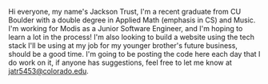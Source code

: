 Hi everyone, my name's Jackson Trust, I'm a recent graduate from CU Boulder with a double degree in Applied Math (emphasis in CS) and Music.
I'm working for Modis as a Junior Software Engineer, and I'm hoping to learn a lot in the process!
I'm also looking to build a website using the tech stack I'll be using at my job for my younger brother's future business, should be a good time.
I'm going to be posting the code here each day that I do work on it, if anyone has suggestions, feel free to let me know at jatr5453@colorado.edu.

<!---
JacksonTrust/JacksonTrust is a ✨ special ✨ repository because its `README.md` (this file) appears on your GitHub profile.
You can click the Preview link to take a look at your changes.
--->
